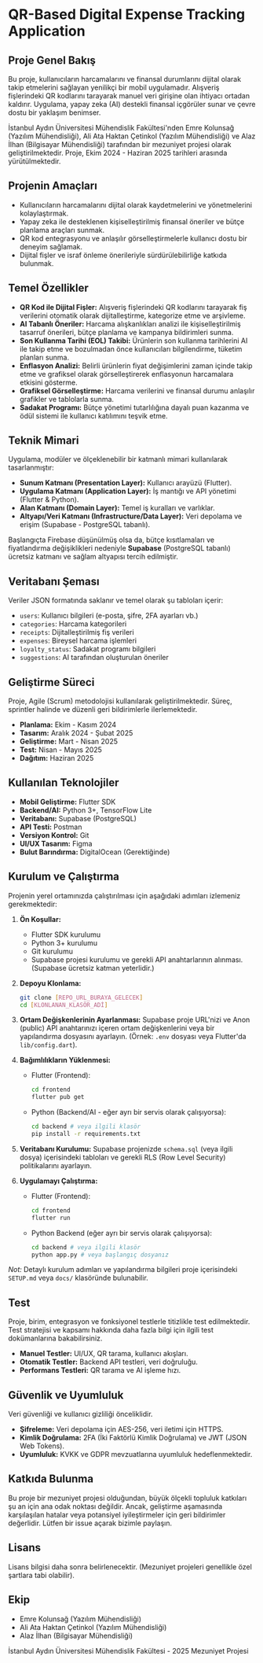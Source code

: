 # QR-Based Digital Expense Tracking Application

## Proje Genel Bakış

Bu proje, kullanıcıların harcamalarını ve finansal durumlarını dijital olarak takip etmelerini sağlayan yenilikçi bir mobil uygulamadır. Alışveriş fişlerindeki QR kodlarını tarayarak manuel veri girişine olan ihtiyacı ortadan kaldırır. Uygulama, yapay zeka (AI) destekli finansal içgörüler sunar ve çevre dostu bir yaklaşım benimser.

İstanbul Aydın Üniversitesi Mühendislik Fakültesi'nden Emre Kolunsağ (Yazılım Mühendisliği), Ali Ata Haktan Çetinkol (Yazılım Mühendisliği) ve Alaz İlhan (Bilgisayar Mühendisliği) tarafından bir mezuniyet projesi olarak geliştirilmektedir. Proje, Ekim 2024 - Haziran 2025 tarihleri arasında yürütülmektedir.

## Projenin Amaçları

*   Kullanıcıların harcamalarını dijital olarak kaydetmelerini ve yönetmelerini kolaylaştırmak.
*   Yapay zeka ile desteklenen kişiselleştirilmiş finansal öneriler ve bütçe planlama araçları sunmak.
*   QR kod entegrasyonu ve anlaşılır görselleştirmelerle kullanıcı dostu bir deneyim sağlamak.
*   Dijital fişler ve israf önleme önerileriyle sürdürülebilirliğe katkıda bulunmak.

## Temel Özellikler

*   **QR Kod ile Dijital Fişler:** Alışveriş fişlerindeki QR kodlarını tarayarak fiş verilerini otomatik olarak dijitalleştirme, kategorize etme ve arşivleme.
*   **AI Tabanlı Öneriler:** Harcama alışkanlıkları analizi ile kişiselleştirilmiş tasarruf önerileri, bütçe planlama ve kampanya bildirimleri sunma.
*   **Son Kullanma Tarihi (EOL) Takibi:** Ürünlerin son kullanma tarihlerini AI ile takip etme ve bozulmadan önce kullanıcıları bilgilendirme, tüketim planları sunma.
*   **Enflasyon Analizi:** Belirli ürünlerin fiyat değişimlerini zaman içinde takip etme ve grafiksel olarak görselleştirerek enflasyonun harcamalara etkisini gösterme.
*   **Grafiksel Görselleştirme:** Harcama verilerini ve finansal durumu anlaşılır grafikler ve tablolarla sunma.
*   **Sadakat Programı:** Bütçe yönetimi tutarlılığına dayalı puan kazanma ve ödül sistemi ile kullanıcı katılımını teşvik etme.

## Teknik Mimari

Uygulama, modüler ve ölçeklenebilir bir katmanlı mimari kullanılarak tasarlanmıştır:

*   **Sunum Katmanı (Presentation Layer):** Kullanıcı arayüzü (Flutter).
*   **Uygulama Katmanı (Application Layer):** İş mantığı ve API yönetimi (Flutter & Python).
*   **Alan Katmanı (Domain Layer):** Temel iş kuralları ve varlıklar.
*   **Altyapı/Veri Katmanı (Infrastructure/Data Layer):** Veri depolama ve erişim (Supabase - PostgreSQL tabanlı).

Başlangıçta Firebase düşünülmüş olsa da, bütçe kısıtlamaları ve fiyatlandırma değişiklikleri nedeniyle **Supabase** (PostgreSQL tabanlı) ücretsiz katmanı ve sağlam altyapısı tercih edilmiştir.

## Veritabanı Şeması

Veriler JSON formatında saklanır ve temel olarak şu tabloları içerir:

*   `users`: Kullanıcı bilgileri (e-posta, şifre, 2FA ayarları vb.)
*   `categories`: Harcama kategorileri
*   `receipts`: Dijitalleştirilmiş fiş verileri
*   `expenses`: Bireysel harcama işlemleri
*   `loyalty_status`: Sadakat programı bilgileri
*   `suggestions`: AI tarafından oluşturulan öneriler

## Geliştirme Süreci

Proje, Agile (Scrum) metodolojisi kullanılarak geliştirilmektedir. Süreç, sprintler halinde ve düzenli geri bildirimlerle ilerlemektedir.

*   **Planlama:** Ekim - Kasım 2024
*   **Tasarım:** Aralık 2024 - Şubat 2025
*   **Geliştirme:** Mart - Nisan 2025
*   **Test:** Nisan - Mayıs 2025
*   **Dağıtım:** Haziran 2025

## Kullanılan Teknolojiler

*   **Mobil Geliştirme:** Flutter SDK
*   **Backend/AI:** Python 3+, TensorFlow Lite
*   **Veritabanı:** Supabase (PostgreSQL)
*   **API Testi:** Postman
*   **Versiyon Kontrol:** Git
*   **UI/UX Tasarım:** Figma
*   **Bulut Barındırma:** DigitalOcean (Gerektiğinde)

## Kurulum ve Çalıştırma

Projenin yerel ortamınızda çalıştırılması için aşağıdaki adımları izlemeniz gerekmektedir:

1.  **Ön Koşullar:**
    *   Flutter SDK kurulumu
    *   Python 3+ kurulumu
    *   Git kurulumu
    *   Supabase projesi kurulumu ve gerekli API anahtarlarının alınması. (Supabase ücretsiz katman yeterlidir.)

2.  **Depoyu Klonlama:**
    ```bash
    git clone [REPO_URL_BURAYA_GELECEK]
    cd [KLONLANAN_KLASÖR_ADİ]
    ```

3.  **Ortam Değişkenlerinin Ayarlanması:**
    Supabase proje URL'nizi ve Anon (public) API anahtarınızı içeren ortam değişkenlerini veya bir yapılandırma dosyasını ayarlayın. (Örnek: `.env` dosyası veya Flutter'da `lib/config.dart`).

4.  **Bağımlılıkların Yüklenmesi:**
    *   Flutter (Frontend):
        ```bash
        cd frontend
        flutter pub get
        ```
    *   Python (Backend/AI - eğer ayrı bir servis olarak çalışıyorsa):
        ```bash
        cd backend # veya ilgili klasör
        pip install -r requirements.txt
        ```

5.  **Veritabanı Kurulumu:**
    Supabase projenizde `schema.sql` (veya ilgili dosya) içerisindeki tabloları ve gerekli RLS (Row Level Security) politikalarını ayarlayın.

6.  **Uygulamayı Çalıştırma:**
    *   Flutter (Frontend):
        ```bash
        cd frontend
        flutter run
        ```
    *   Python Backend (eğer ayrı bir servis olarak çalışıyorsa):
        ```bash
        cd backend # veya ilgili klasör
        python app.py # veya başlangıç dosyanız
        ```

*Not:* Detaylı kurulum adımları ve yapılandırma bilgileri proje içerisindeki `SETUP.md` veya `docs/` klasöründe bulunabilir.

## Test

Proje, birim, entegrasyon ve fonksiyonel testlerle titizlikle test edilmektedir. Test stratejisi ve kapsamı hakkında daha fazla bilgi için ilgili test dokümanlarına bakabilirsiniz.

*   **Manuel Testler:** UI/UX, QR tarama, kullanıcı akışları.
*   **Otomatik Testler:** Backend API testleri, veri doğruluğu.
*   **Performans Testleri:** QR tarama ve AI işleme hızı.

## Güvenlik ve Uyumluluk

Veri güvenliği ve kullanıcı gizliliği önceliklidir.

*   **Şifreleme:** Veri depolama için AES-256, veri iletimi için HTTPS.
*   **Kimlik Doğrulama:** 2FA (İki Faktörlü Kimlik Doğrulama) ve JWT (JSON Web Tokens).
*   **Uyumluluk:** KVKK ve GDPR mevzuatlarına uyumluluk hedeflenmektedir.

## Katkıda Bulunma

Bu proje bir mezuniyet projesi olduğundan, büyük ölçekli topluluk katkıları şu an için ana odak noktası değildir. Ancak, geliştirme aşamasında karşılaşılan hatalar veya potansiyel iyileştirmeler için geri bildirimler değerlidir. Lütfen bir issue açarak bizimle paylaşın.

## Lisans

Lisans bilgisi daha sonra belirlenecektir. (Mezuniyet projeleri genellikle özel şartlara tabi olabilir).

## Ekip

*   Emre Kolunsağ (Yazılım Mühendisliği)
*   Ali Ata Haktan Çetinkol (Yazılım Mühendisliği)
*   Alaz İlhan (Bilgisayar Mühendisliği)

İstanbul Aydın Üniversitesi Mühendislik Fakültesi - 2025 Mezuniyet Projesi